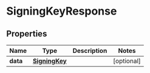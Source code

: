 

# SigningKeyResponse

## Properties

Name | Type | Description | Notes
------------ | ------------- | ------------- | -------------
**data** | [**SigningKey**](SigningKey.md) |  |  [optional]



